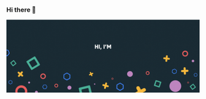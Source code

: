 ### Hi there 👋


<a align="left"> <img src="https://raw.githubusercontent.com/ShoaibKakal/aneeqkhurram007/main/aneeq_gif.gif" alt="shoaibkakal" /> </a>
<!--
**aneeqkhurram007/aneeqkhurram007** is a ✨ _special_ ✨ repository because its `README.md` (this file) appears on your GitHub profile.

Here are some ideas to get you started:

- 🔭 I’m currently working on ...
- 🌱 I’m currently learning ...
- 👯 I’m looking to collaborate on ...
- 🤔 I’m looking for help with ...
- 💬 Ask me about ...
- 📫 How to reach me: ...
- 😄 Pronouns: ...
- ⚡ Fun fact: ...
-->
